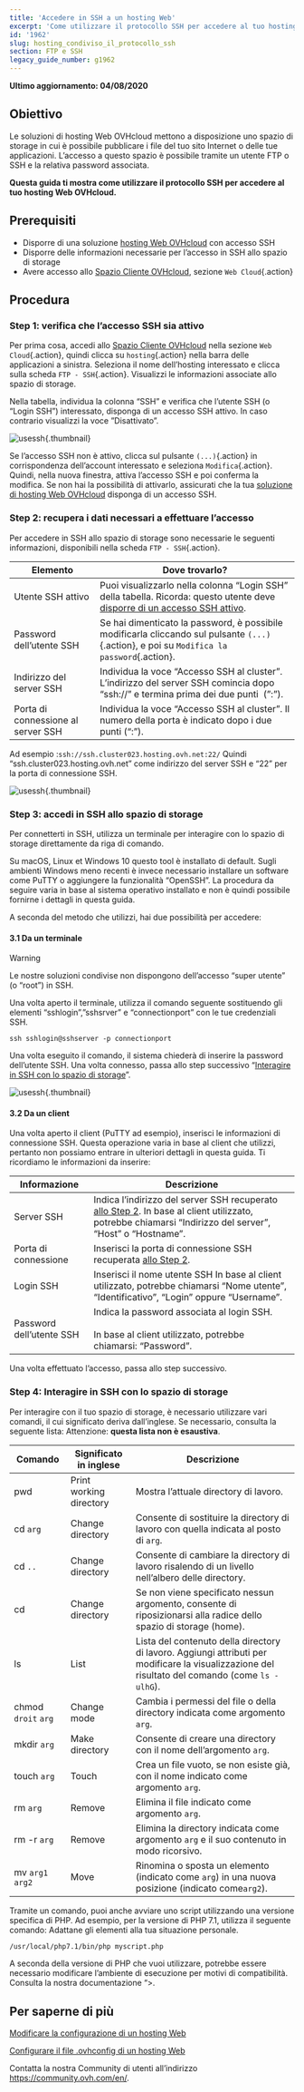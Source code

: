 ```yaml
---
title: 'Accedere in SSH a un hosting Web'
excerpt: 'Come utilizzare il protocollo SSH per accedere al tuo hosting Web OVHcloud'
id: '1962'
slug: hosting_condiviso_il_protocollo_ssh
section: FTP e SSH
legacy_guide_number: g1962
---
```



**Ultimo aggiornamento: 04/08/2020**

## Obiettivo

Le soluzioni di hosting Web OVHcloud mettono a disposizione uno spazio di storage in cui è possibile pubblicare i file del tuo sito Internet o delle tue applicazioni. L’accesso a questo spazio è possibile tramite un utente FTP o SSH e la relativa password associata.

**Questa guida ti mostra come utilizzare il protocollo SSH per accedere al tuo hosting Web OVHcloud.**

## Prerequisiti

- Disporre di una soluzione [hosting Web OVHcloud](https://www.ovh.it/hosting-web/) con accesso SSH
- Disporre delle informazioni necessarie per l’accesso in SSH allo spazio di storage
- Avere accesso allo [Spazio Cliente OVHcloud](https://www.ovh.com/auth/?action=gotomanager&from=https://www.ovh.it/&ovhSubsidiary=it), sezione `Web Cloud`{.action}

## Procedura

### Step 1: verifica che l’accesso SSH sia attivo

Per prima cosa, accedi allo [Spazio Cliente OVHcloud](https://www.ovh.com/auth/?action=gotomanager&from=https://www.ovh.it/&ovhSubsidiary=it) nella sezione `Web Cloud`{.action}, quindi clicca su `hosting`{.action} nella barra delle applicazioni a sinistra. Seleziona il nome dell’hosting interessato e clicca sulla scheda `FTP - SSH`{.action}. Visualizzi le informazioni associate allo spazio di storage. 

Nella tabella, individua la colonna “SSH” e verifica che l’utente SSH (o “Login SSH”) interessato, disponga di un accesso SSH attivo. In caso contrario visualizzi la voce ”Disattivato”.

![usessh](images/use-ssh-step1.png){.thumbnail}

Se l’accesso SSH non è attivo, clicca sul pulsante `(...)`{.action} in corrispondenza dell’account interessato e seleziona `Modifica`{.action}. Quindi, nella nuova finestra, attiva l’accesso SSH e poi conferma la modifica. Se non hai la possibilità di attivarlo, assicurati che la tua [soluzione di hosting Web OVHcloud](https://www.ovh.it/hosting-web/) disponga di un accesso SSH.

### Step 2: recupera i dati necessari a effettuare l’accesso

Per accedere in SSH allo spazio di storage sono necessarie le seguenti informazioni, disponibili nella scheda `FTP - SSH`{.action}.

|Elemento|Dove trovarlo?|
|---|---|
|Utente SSH attivo|Puoi visualizzarlo nella colonna “Login SSH” della tabella. Ricorda: questo utente deve [disporre di un accesso SSH attivo](./#step-1-verifica-che-laccesso-ssh-sia-attivo).|
|Password dell’utente SSH|Se hai dimenticato la password, è possibile modificarla cliccando sul pulsante `(...)`{.action}, e poi su `Modifica la password`{.action}.|
|Indirizzo del server SSH|Individua la voce “Accesso SSH al cluster”. L’indirizzo del server SSH comincia dopo “ssh://” e termina prima dei due punti  (”:”).|
|Porta di connessione al server SSH|Individua la voce “Accesso SSH al cluster”. Il numero della porta è indicato dopo i due punti (“:”).|

Ad esempio :`ssh://ssh.cluster023.hosting.ovh.net:22/` Quindi “ssh.cluster023.hosting.ovh.net” come indirizzo del server SSH e “22” per la porta di connessione SSH.

![usessh](images/use-ssh-step2.png){.thumbnail}

### Step 3: accedi in SSH allo spazio di storage

Per connetterti in SSH, utilizza un terminale per interagire con lo spazio di storage direttamente da riga di comando. 

Su macOS, Linux et Windows 10 questo tool è installato di default. Sugli ambienti Windows meno recenti è invece necessario installare un software come PuTTY o aggiungere la funzionalità “OpenSSH”. La procedura da seguire varia in base al sistema operativo installato e non è quindi possibile fornirne i dettagli in questa guida.

A seconda del metodo che utilizzi, hai due possibilità per accedere:

#### 3.1  Da un terminale 

> [!warning]
> Le nostre soluzioni condivise non dispongono dell’accesso “super utente” (o “root”) in SSH.

Una volta aperto il terminale, utilizza il comando seguente sostituendo gli elementi “sshlogin”,”sshsrver” e “connectionport” con le tue credenziali SSH. 

```ssh
ssh sshlogin@sshserver -p connectionport
```

Una volta eseguito il comando, il sistema chiederà di inserire la password dell’utente SSH. Una volta connesso, passa allo step successivo “[Interagire in SSH con lo spazio di storage](./#step-4-interagire-in-ssh-con-lo-spazio-di-storage_1)”.

![usessh](images/use-ssh-step3.png){.thumbnail}

#### 3.2 Da un client

Una volta aperto il client (PuTTY ad esempio), inserisci le informazioni di connessione SSH. Questa operazione varia in base al client che utilizzi, pertanto non possiamo entrare in ulteriori dettagli in questa guida. Ti ricordiamo le informazioni da inserire:

|Informazione|Descrizione|
|---|---|
|Server SSH|Indica l’indirizzo del server SSH recuperato [allo Step 2](./#step-2-recupera-i-dati-necessari-a-effettuare-laccesso). In base al client utilizzato, potrebbe chiamarsi “Indirizzo del server”, “Host” o “Hostname”.|
|Porta di connessione|Inserisci la porta di connessione SSH recuperata [allo Step 2](./#step-2-recupera-i-dati-necessari-a-effettuare-laccesso).|
|Login SSH|Inserisci il nome utente SSH In base al client utilizzato, potrebbe chiamarsi “Nome utente”, “Identificativo”, “Login” oppure “Username”.|
|Password dell’utente SSH|Indica la password associata al login SSH.<br><br> In base al client utilizzato, potrebbe chiamarsi: “Password”.|

Una volta effettuato l’accesso, passa allo step successivo.

### Step 4: Interagire in SSH con lo spazio di storage 

Per interagire con il tuo spazio di storage, è necessario utilizzare vari comandi, il cui significato deriva dall’inglese. Se necessario, consulta la seguente lista: Attenzione: **questa lista non è esaustiva**.

|Comando|Significato in inglese|Descrizione| 
|---|---|---|
|pwd|Print working directory|Mostra l’attuale directory di lavoro.| 
|cd `arg`|Change directory|Consente di sostituire la directory di lavoro con quella indicata al posto di `arg`.|
|cd `..`|Change directory|Consente di cambiare la directory di lavoro risalendo di un livello nell’albero delle directory.|
|cd|Change directory|Se non viene specificato nessun argomento, consente di riposizionarsi alla radice dello spazio di storage (home).|
|ls|List|Lista del contenuto della directory di lavoro. Aggiungi attributi per modificare la visualizzazione del risultato del comando (come `ls -ulhG`).| 
|chmod `droit` `arg`|Change mode|Cambia i permessi del file o della directory indicata come argomento `arg`.| 
|mkdir `arg`|Make directory|Consente di creare una directory con il nome dell’argomento `arg`.| 
|touch `arg`|Touch|Crea un file vuoto, se non esiste già, con il nome indicato come argomento `arg`.|
|rm `arg`|Remove|Elimina il file indicato come argomento  `arg`.| 
|rm -r `arg`|Remove|Elimina la directory indicata come argomento `arg` e il suo contenuto in modo ricorsivo.| 
|mv `arg1` `arg2`|Move|Rinomina o sposta un elemento (indicato come `arg`) in una nuova posizione (indicato come`arg2`).| 

Tramite un comando, puoi anche avviare uno script utilizzando una versione specifica di PHP. Ad esempio, per la versione di PHP 7.1, utilizza il seguente comando: Adattane gli elementi alla tua situazione personale. 

```sh
/usr/local/php7.1/bin/php myscript.php
```

A seconda della versione di PHP che vuoi utilizzare, potrebbe essere necessario modificare l’ambiente di esecuzione per motivi di compatibilità. Consulta la nostra documentazione “>.

## Per saperne di più

[Modificare la configurazione di un hosting Web](../modifica_lambiente_di_esecuzione_del_tuo_hosting_web/)

[Configurare il file .ovhconfig di un hosting Web](../configurare-file-ovhconfig/)

Contatta la nostra Community di utenti all’indirizzo <https://community.ovh.com/en/>.

